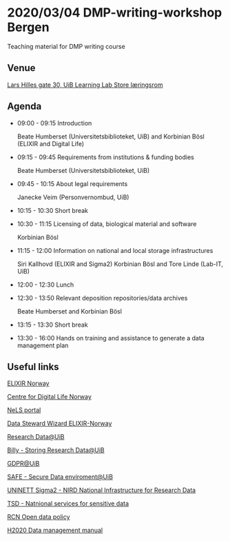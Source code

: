 2020/03/04 DMP-writing-workshop Bergen 
======

Teaching material for DMP writing course

## Venue
[Lars Hilles gate 30, UiB Learning Lab Store læringsrom](http://bit.ly/2RDl0hX "MazeMap")

## Agenda
* 09:00 - 09:15 Introduction

  Beate Humberset (Universitetsbiblioteket, UiB) and Korbinian Bösl (ELIXIR and Digital Life)
  
* 09:15 - 09:45 Requirements from institutions & funding bodies

  Beate Humberset (Universitetsbiblioteket, UiB)
  
* 09:45 - 10:15 About legal requirements

  Janecke Veim (Personvernombud, UiB)
  
* 10:15 - 10:30 Short break

* 10:30 - 11:15 Licensing of data, biological material and software

  Korbinian Bösl

* 11:15 - 12:00 Information on national and local storage infrastructures

  Siri Kallhovd (ELIXIR and Sigma2) Korbinian Bösl and  Tore Linde (Lab-IT, UiB)

* 12:00 - 12:30 Lunch

* 12:30 - 13:50 Relevant deposition repositories/data archives

  Beate Humberset and Korbinian Bösl
  
* 13:15 - 13:30 Short break
 
* 13:30 - 16:00 Hands on training and assistance to generate a data management plan

## Useful links

  [ELIXIR Norway](https://www.elixir-norway.org/)
  
  [Centre for Digital Life Norway](https://digitallifenorway.org/gb/)
  
  [NeLS portal](https://nels.bioinfo.no/)
  
  [Data Steward Wizard ELIXIR-Norway](https://elixir-no.ds-wizard.org/)
  
  [Research Data@UiB](https://www.uib.no/en/ub/111372/research-data)
  
  [Billy - Storing Research Data@UiB](https://it.uib.no/Billy)
  
  [GDPR@UiB](https://www.uib.no/personvern)
  
  [SAFE - Secure Data enviroment@UiB](https://www.uib.no/en/it/131011/safe-secure-access-research-data-and-e-infrastructure)
  
  [UNINETT Sigma2 - NIRD National Infrastructure for Research Data](https://documentation.sigma2.no/storage/nird.html)
  
  [TSD - Natnional services for sensitive data](https://www.uio.no/english/services/it/research/sensitive-data/index.html)
  
  [RCN Open data policy](https://www.forskningsradet.no/en/Adviser-research-policy/open-science/open-access-to-research-data/)
  
  [H2020 Data management manual](https://ec.europa.eu/research/participants/docs/h2020-funding-guide/cross-cutting-issues/open-access-data-management/data-management_en.htm)
